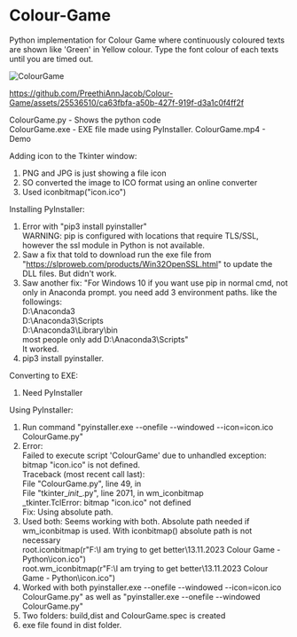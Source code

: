 # Colour-Game
Python implementation for Colour Game where continuously coloured texts are shown like 'Green' in Yellow colour. Type the font colour of each texts until you are timed out.

![ColourGame](https://github.com/PreethiAnnJacob/Colour-Game/assets/25536510/fbeebd91-acc9-4966-a2de-28bb969d2409)


https://github.com/PreethiAnnJacob/Colour-Game/assets/25536510/ca63fbfa-a50b-427f-919f-d3a1c0f4ff2f



ColourGame.py - Shows the python code  
ColourGame.exe - EXE file made using PyInstaller.
ColourGame.mp4 - Demo

Adding icon to the Tkinter window:  
1. PNG and JPG is just showing a file icon  
2. SO converted the image to ICO format using an online converter  
3. Used iconbitmap("icon.ico")  

Installing PyInstaller:  
1. Error with "pip3 install pyinstaller"  
WARNING: pip is configured with locations that require TLS/SSL, however the ssl module in Python is not available.  
2. Saw a fix that told to download run the exe file from "https://slproweb.com/products/Win32OpenSSL.html" to update the DLL files. But didn't work.  
3. Saw another fix: "For Windows 10 if you want use pip in normal cmd, not only in Anaconda prompt. you need add 3 environment paths. like the followings:   
D:\Anaconda3   
D:\Anaconda3\Scripts  
D:\Anaconda3\Library\bin   
most people only add D:\Anaconda3\Scripts"  
It worked.  
4. pip3 install pyinstaller.  

Converting to EXE:  
1. Need PyInstaller  

Using PyInstaller:  
1. Run command "pyinstaller.exe --onefile --windowed --icon=icon.ico ColourGame.py"  
2. Error:  
Failed to execute script 'ColourGame' due to unhandled exception: bitmap "icon.ico" is not defined.  
Traceback (most recent call last):  
  File "ColourGame.py", line 49, in <module>  
  File "tkinter\__init__.py", line 2071, in wm_iconbitmap  
_tkinter.TclError: bitmap "icon.ico" not defined  
Fix: Using absolute path.
4. Used both: Seems working with both. Absolute path needed if wm_iconbitmap is used. With iconbitmap() absolute path is not necessary  
root.iconbitmap(r"F:\I am trying to get better\13.11.2023 Colour Game - Python\icon.ico")  
root.wm_iconbitmap(r"F:\I am trying to get better\13.11.2023 Colour Game - Python\icon.ico")  
5. Worked with both pyinstaller.exe --onefile --windowed --icon=icon.ico ColourGame.py" as well as "pyinstaller.exe --onefile --windowed ColourGame.py"  
6. Two folders: build,dist and ColourGame.spec is created
7. exe file found in dist folder.
